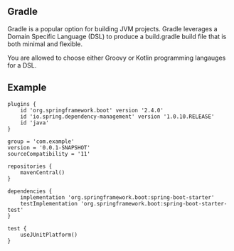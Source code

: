 ## Gradle

Gradle is a popular option for building JVM projects. Gradle leverages a Domain Specific Language (DSL) to produce a build.gradle build file that is both minimal and flexible.

You are allowed to choose either Groovy or Kotlin programming langauges for a DSL.

## Example

```
plugins {
    id 'org.springframework.boot' version '2.4.0'
    id 'io.spring.dependency-management' version '1.0.10.RELEASE'
    id 'java'
}

group = 'com.example'
version = '0.0.1-SNAPSHOT'
sourceCompatibility = '11'

repositories {
    mavenCentral()
}

dependencies {
    implementation 'org.springframework.boot:spring-boot-starter'
    testImplementation 'org.springframework.boot:spring-boot-starter-test'
}

test {
    useJUnitPlatform()
}
```
